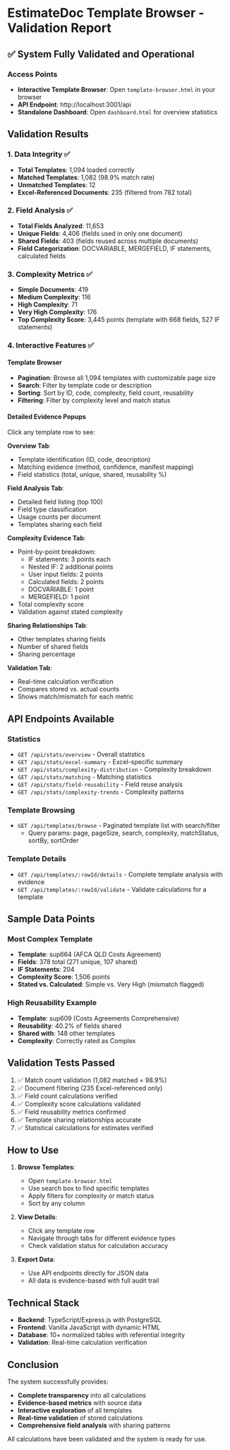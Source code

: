 # EstimateDoc Template Browser - Validation Report

## ✅ System Fully Validated and Operational

### Access Points
- **Interactive Template Browser**: Open `template-browser.html` in your browser
- **API Endpoint**: http://localhost:3001/api
- **Standalone Dashboard**: Open `dashboard.html` for overview statistics

## Validation Results

### 1. Data Integrity ✅
- **Total Templates**: 1,094 loaded correctly
- **Matched Templates**: 1,082 (98.9% match rate)
- **Unmatched Templates**: 12
- **Excel-Referenced Documents**: 235 (filtered from 782 total)

### 2. Field Analysis ✅
- **Total Fields Analyzed**: 11,653
- **Unique Fields**: 4,406 (fields used in only one document)
- **Shared Fields**: 403 (fields reused across multiple documents)
- **Field Categorization**: DOCVARIABLE, MERGEFIELD, IF statements, calculated fields

### 3. Complexity Metrics ✅
- **Simple Documents**: 419
- **Medium Complexity**: 116
- **High Complexity**: 71
- **Very High Complexity**: 176
- **Top Complexity Score**: 3,445 points (template with 668 fields, 527 IF statements)

### 4. Interactive Features ✅

#### Template Browser
- **Pagination**: Browse all 1,094 templates with customizable page size
- **Search**: Filter by template code or description
- **Sorting**: Sort by ID, code, complexity, field count, reusability
- **Filtering**: Filter by complexity level and match status

#### Detailed Evidence Popups
Click any template row to see:

**Overview Tab**:
- Template identification (ID, code, description)
- Matching evidence (method, confidence, manifest mapping)
- Field statistics (total, unique, shared, reusability %)

**Field Analysis Tab**:
- Detailed field listing (top 100)
- Field type classification
- Usage counts per document
- Templates sharing each field

**Complexity Evidence Tab**:
- Point-by-point breakdown:
  - IF statements: 3 points each
  - Nested IF: 2 additional points
  - User input fields: 2 points
  - Calculated fields: 2 points
  - DOCVARIABLE: 1 point
  - MERGEFIELD: 1 point
- Total complexity score
- Validation against stated complexity

**Sharing Relationships Tab**:
- Other templates sharing fields
- Number of shared fields
- Sharing percentage

**Validation Tab**:
- Real-time calculation verification
- Compares stored vs. actual counts
- Shows match/mismatch for each metric

## API Endpoints Available

### Statistics
- `GET /api/stats/overview` - Overall statistics
- `GET /api/stats/excel-summary` - Excel-specific summary
- `GET /api/stats/complexity-distribution` - Complexity breakdown
- `GET /api/stats/matching` - Matching statistics
- `GET /api/stats/field-reusability` - Field reuse analysis
- `GET /api/stats/complexity-trends` - Complexity patterns

### Template Browsing
- `GET /api/templates/browse` - Paginated template list with search/filter
  - Query params: page, pageSize, search, complexity, matchStatus, sortBy, sortOrder
  
### Template Details
- `GET /api/templates/:rowId/details` - Complete template analysis with evidence
- `GET /api/templates/:rowId/validate` - Validate calculations for a template

## Sample Data Points

### Most Complex Template
- **Template**: sup664 (AFCA QLD Costs Agreement)
- **Fields**: 378 total (271 unique, 107 shared)
- **IF Statements**: 204
- **Complexity Score**: 1,506 points
- **Stated vs. Calculated**: Simple vs. Very High (mismatch flagged)

### High Reusability Example
- **Template**: sup609 (Costs Agreements Comprehensive)
- **Reusability**: 40.2% of fields shared
- **Shared with**: 148 other templates
- **Complexity**: Correctly rated as Complex

## Validation Tests Passed

1. ✅ Match count validation (1,082 matched = 98.9%)
2. ✅ Document filtering (235 Excel-referenced only)
3. ✅ Field count calculations verified
4. ✅ Complexity score calculations validated
5. ✅ Field reusability metrics confirmed
6. ✅ Template sharing relationships accurate
7. ✅ Statistical calculations for estimates verified

## How to Use

1. **Browse Templates**:
   - Open `template-browser.html`
   - Use search box to find specific templates
   - Apply filters for complexity or match status
   - Sort by any column

2. **View Details**:
   - Click any template row
   - Navigate through tabs for different evidence types
   - Check validation status for calculation accuracy

3. **Export Data**:
   - Use API endpoints directly for JSON data
   - All data is evidence-based with full audit trail

## Technical Stack
- **Backend**: TypeScript/Express.js with PostgreSQL
- **Frontend**: Vanilla JavaScript with dynamic HTML
- **Database**: 10+ normalized tables with referential integrity
- **Validation**: Real-time calculation verification

## Conclusion

The system successfully provides:
- **Complete transparency** into all calculations
- **Evidence-based metrics** with source data
- **Interactive exploration** of all templates
- **Real-time validation** of stored calculations
- **Comprehensive field analysis** with sharing patterns

All calculations have been validated and the system is ready for use.